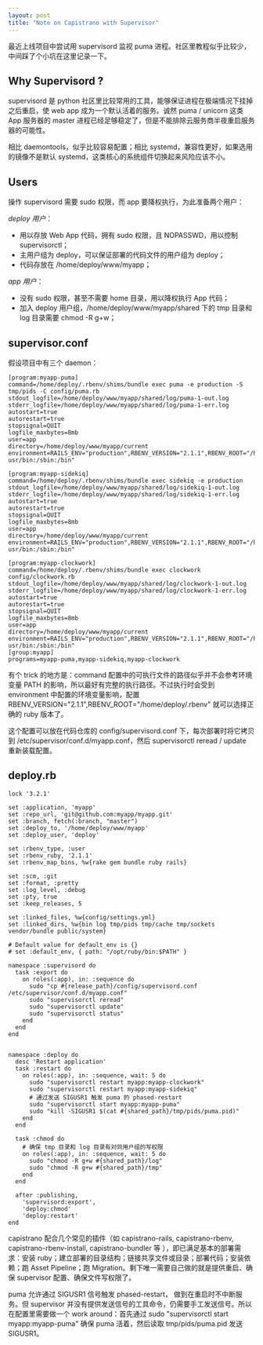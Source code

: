 ```yaml
---
layout: post
title: "Note on Capistrano with Supervisor"
---
```


最近上线项目中尝试用 supervisord 监视 puma 进程。社区里教程似乎比较少，中间踩了个小坑在这里记录一下。

## Why Supervisord ?

supervisord 是 python 社区里比较常用的工具，能够保证进程在极端情况下挂掉之后重启，使 web app 成为一个默认活着的服务。诚然 puma / unicorn 这类 App 服务器的 master 进程已经足够稳定了，但是不能排除云服务商半夜重启服务器的可能性。

相比 daemontools，似乎比较容易配置；相比 systemd，兼容性更好，如果选用的镜像不是默认 systemd，这类核心的系统组件切换起来风险应该不小。

## Users

操作 supervisord 需要 sudo 权限，而 app 要降权执行，为此准备两个用户：

*deploy 用户*：

- 用以存放 Web App 代码，拥有 sudo 权限，且 NOPASSWD，用以控制 supervisorctl；
- 主用户组为 deploy，可以保证部署的代码文件的用户组为 deploy；
- 代码存放在 /home/deploy/www/myapp；

*app 用户*：

- 没有 sudo 权限，甚至不需要 home 目录，用以降权执行 App 代码；
- 加入 deploy 用户组，/home/deploy/www/myapp/shared 下的 tmp 目录和 log 目录需要 chmod -R g+w；

## supervisor.conf

假设项目中有三个 daemon：

```
[program:myapp-puma]
command=/home/deploy/.rbenv/shims/bundle exec puma -e production -S tmp/pids -C config/puma.rb
stdout_logfile=/home/deploy/www/myapp/shared/log/puma-1-out.log
stderr_logfile=/home/deploy/www/myapp/shared/log/puma-1-err.log
autostart=true
autorestart=true
stopsignal=QUIT
logfile_maxbytes=8mb
user=app
directory=/home/deploy/www/myapp/current
environment=RAILS_ENV="production",RBENV_VERSION="2.1.1",RBENV_ROOT="/home/deploy/.rbenv",PATH="/home/app/.rbenv/bin:/home/app/.rbenv/shims:/home/app/.rbenv/bin:/usr/local/sbin:/usr/local/bin:/usr/sbin:/ usr/bin:/sbin:/bin"

[program:myapp-sidekiq]
command=/home/deploy/.rbenv/shims/bundle exec sidekiq -e production
stdout_logfile=/home/deploy/www/myapp/shared/log/sidekiq-1-out.log
stderr_logfile=/home/deploy/www/myapp/shared/log/sidekiq-1-err.log
autostart=true
autorestart=true
stopsignal=QUIT
logfile_maxbytes=8mb
user=app
directory=/home/deploy/www/myapp/current
environment=RAILS_ENV="production",RBENV_VERSION="2.1.1",RBENV_ROOT="/home/deploy/.rbenv",PATH="/home/app/.rbenv/bin:/home/app/.rbenv/shims:/home/app/.rbenv/bin:/usr/local/sbin:/usr/local/bin:/usr/sbin:/ usr/bin:/sbin:/bin"

[program:myapp-clockwork]
command=/home/deploy/.rbenv/shims/bundle exec clockwork config/clockwork.rb
stdout_logfile=/home/deploy/www/myapp/shared/log/clockwork-1-out.log
stderr_logfile=/home/deploy/www/myapp/shared/log/clockwork-1-err.log
autostart=true
autorestart=true
stopsignal=QUIT
logfile_maxbytes=8mb
user=app
directory=/home/deploy/www/myapp/current
environment=RAILS_ENV="production",RBENV_VERSION="2.1.1",RBENV_ROOT="/home/deploy/.rbenv",PATH="/home/app/.rbenv/bin:/home/app/.rbenv/shims:/home/app/.rbenv/bin:/usr/local/sbin:/usr/local/bin:/usr/sbin:/ usr/bin:/sbin:/bin"
[group:myapp]
programs=myapp-puma,myapp-sidekiq,myapp-clockwork
```

有个 trick 的地方是：command 配置中的可执行文件的路径似乎并不会参考环境变量 PATH 的影响，所以最好有完整的执行路径。不过执行时会受到 environment 中配置的环境变量影响，配置 RBENV_VERSION="2.1.1",RBENV_ROOT="/home/deploy/.rbenv" 就可以选择正确的 ruby 版本了。

这个配置可以放在代码仓库的 config/supervisord.conf 下，每次部署时将它拷贝到 /etc/supervisor/conf.d/myapp.conf，然后 supervisorctl reread / update 重新装载配置。

## deploy.rb

```
lock '3.2.1'

set :application, 'myapp'
set :repo_url, 'git@github.com:myapp/myapp.git'
set :branch, fetch(:branch, "master")
set :deploy_to, '/home/deploy/www/myapp'
set :deploy_user, 'deploy'

set :rbenv_type, :user
set :rbenv_ruby, '2.1.1'
set :rbenv_map_bins, %w{rake gem bundle ruby rails}

set :scm, :git
set :format, :pretty
set :log_level, :debug
set :pty, true
set :keep_releases, 5

set :linked_files, %w{config/settings.yml}
set :linked_dirs, %w{bin log tmp/pids tmp/cache tmp/sockets vendor/bundle public/system}

# Default value for default_env is {}
# set :default_env, { path: "/opt/ruby/bin:$PATH" }

namespace :supervisord do
  task :export do
    on roles(:app), in: :sequence do
      sudo "cp #{release_path}/config/supervisord.conf /etc/supervisor/conf.d/myapp.conf"
      sudo "supervisorctl reread"
      sudo "supervisorctl update"
      sudo "supervisorctl status"
    end
  end
end


namespace :deploy do
  desc 'Restart application'
  task :restart do
    on roles(:app), in: :sequence, wait: 5 do
      sudo "supervisorctl restart myapp:myapp-clockwork"
      sudo "supervisorctl restart myapp:myapp-sidekiq"
      # 通过发送 SIGUSR1 触发 puma 的 phased-restart
      sudo "supervisorctl start myapp:myapp-puma"
      sudo "kill -SIGUSR1 $(cat #{shared_path}/tmp/pids/puma.pid)"
    end
  end

  task :chmod do
    # 确保 tmp 目录和 log 目录有对同用户组的写权限
    on roles(:app), in: :sequence, wait: 5 do
      sudo "chmod -R g+w #{shared_path}/log"
      sudo "chmod -R g+w #{shared_path}/tmp"
    end
  end

  after :publishing,
    'supervisord:export',
    'deploy:chmod'
    'deploy:restart'
end
```

capistrano 配合几个常见的插件（如 capistrano-rails, capistrano-rbenv, capistrano-rbenv-install, capistrano-bundler 等 ），即已满足基本的部署需求：安装 ruby；建立部署的目录结构；链接共享文件或目录；部署代码；安装依赖；跑 Asset Pipeline；跑 Migration。剩下唯一需要自己做的就是提供重启、确保 supervisor 配置、确保文件写权限了。

puma 允许通过 SIGUSR1 信号触发 phased-restart， 做到在重启时不中断服务。但 supervisor 并没有提供发送信号的工具命令，仍需要手工发送信号。所以在配置里需要做一个 work around：首先通过  sudo "supervisorctl start myapp:myapp-puma" 确保 puma 活着，然后读取 tmp/pids/puma.pid 发送 SIGUSR1。

